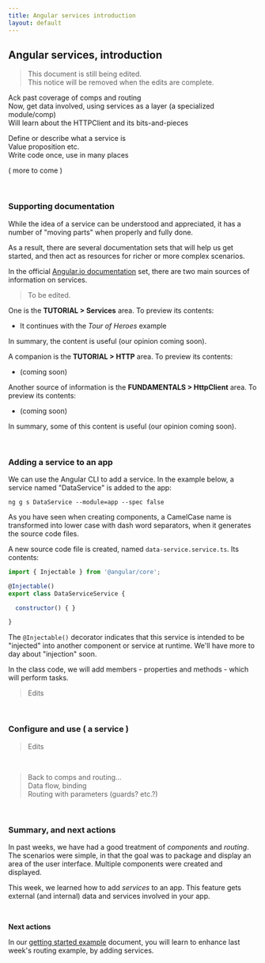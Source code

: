 ```yaml
---
title: Angular services introduction
layout: default
---
```


## Angular services, introduction

> This document is still being edited.  
> This notice will be removed when the edits are complete.  

Ack past coverage of comps and routing  
Now, get data involved, using services as a layer (a specialized module/comp)  
Will learn about the HTTPClient and its bits-and-pieces  

Define or describe what a service is  
Value proposition etc.  
Write code once, use in many places  

( more to come )

<br>

### Supporting documentation

While the idea of a service can be understood and appreciated, it has a number of "moving parts" when properly and fully done. 

As a result, there are several documentation sets that will help us get started, and then act as resources for richer or more complex scenarios. 

In the official [Angular.io documentation](https://angular.io/docs) set, there are two main sources of information on services. 

> To be edited.  

One is the **TUTORIAL > Services** area. To preview its contents:
* It continues with the *Tour of Heroes* example

In summary, the content is useful (our opinion coming soon). 

A companion is the **TUTORIAL > HTTP** area. To preview its contents:
* (coming soon)

Another source of information is the **FUNDAMENTALS > HttpClient** area. To preview its contents:
* (coming soon)

In summary, some of this content is useful (our opinion coming soon). 

<br>

### Adding a service to an app

We can use the Angular CLI to add a service. In the example below, a service named "DataService" is added to the app:

`ng g s DataService --module=app --spec false`

As you have seen when creating components, a CamelCase name is transformed into lower case with dash word separators, when it generates the source code files. 

A new source code file is created, named `data-service.service.ts`. Its contents:

```js
import { Injectable } from '@angular/core';

@Injectable()
export class DataServiceService {

  constructor() { }

}
```

The `@Injectable()` decorator indicates that this service is intended to be "injected" into another component or service at runtime. We'll have more to day about "injection" soon. 

In the class code, we will add members - properties and methods - which will perform tasks. 


> Edits   

<br>

### Configure and use ( a service )

> Edits  

<br>

> Back to comps and routing...  
> Data flow, binding  
> Routing with parameters (guards? etc.?)

<br>

### Summary, and next actions

In past weeks, we have had a good treatment of *components* and *routing*. The scenarios were simple, in that the goal was to package and display an area of the user interface. Multiple components were created and displayed. 

This week, we learned how to add *services* to an app. This feature gets external (and internal) data and services involved in your app. 

<br>

**Next actions**

In our [getting started example](angular-services-example) document, you will learn to enhance last week's routing example, by adding services. 

<br>
